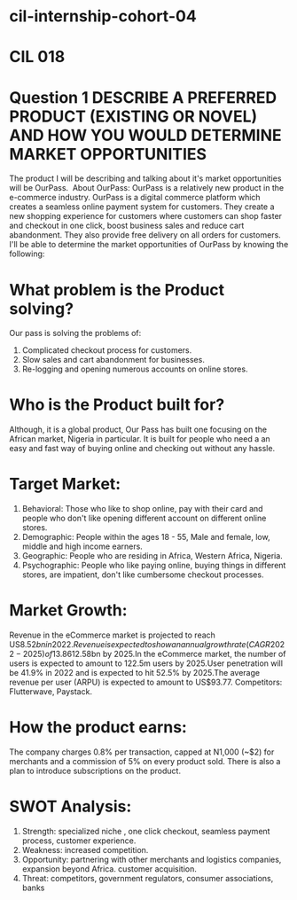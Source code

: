 # cil-internship-cohort-04
# CIL 018

# Question 1 DESCRIBE A PREFERRED PRODUCT (EXISTING OR NOVEL) AND HOW YOU WOULD DETERMINE MARKET OPPORTUNITIES

The product I will be describing and talking about it's market opportunities will be OurPass. 
About OurPass:
OurPass is a relatively new product in the e-commerce industry. OurPass is a digital commerce platform which creates a seamless online payment system for customers. They create a new shopping experience for customers where customers can shop faster and checkout in one click, boost business sales and reduce cart abandonment. They also provide free delivery on all orders for customers.
I'll be able to determine the market opportunities of OurPass by knowing the following:

# What problem is the Product solving?
Our pass is solving the problems of: 
1. Complicated checkout process for customers.
2. Slow sales and cart abandonment for businesses.
3. Re-logging and opening numerous accounts on online stores.

# Who is the Product built for?
Although, it is a global product, Our Pass has built one focusing on the African market, Nigeria in particular. It is built for people who need a an easy and fast way of buying online and checking out without any hassle.

# Target Market:
1. Behavioral: Those who like to shop online, pay with their card and people who don't like opening different account on different online stores.
2. Demographic: People within the ages 18 - 55, Male and female, low, middle and high income earners.
3. Geographic: People who are residing in Africa, Western Africa, Nigeria.
4. Psychographic: People who like paying online, buying things in different stores, are impatient, don't like cumbersome checkout processes.

# Market Growth: 
Revenue in the eCommerce market is projected to reach US$8.52bn in 2022.Revenue is expected to show an annual growth rate (CAGR 2022-2025) of 13.86%, resulting in a projected market volume of US$12.58bn by 2025.In the eCommerce market, the number of users is expected to amount to 122.5m users by 2025.User penetration will be 41.9% in 2022 and is expected to hit 52.5% by 2025.The average revenue per user (ARPU) is expected to amount to US$93.77.
Competitors: Flutterwave, Paystack.

# How the product earns: 
The company charges 0.8% per transaction, capped at N1,000 (~$2) for merchants and a commission of 5% on every product sold. There is also a plan to introduce subscriptions on the product. 

# SWOT Analysis:
1. Strength: specialized niche , one click checkout, seamless payment process, customer experience.
2. Weakness: increased competition.
3. Opportunity: partnering with other merchants and logistics companies, expansion beyond Africa. customer acquisition.
4. Threat: competitors, government regulators, consumer associations, banks

